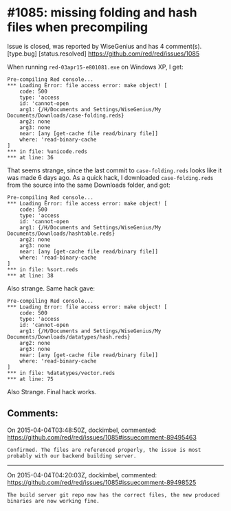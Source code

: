 
#1085: missing folding and hash files when precompiling
================================================================================
Issue is closed, was reported by WiseGenius and has 4 comment(s).
[type.bug] [status.resolved]
<https://github.com/red/red/issues/1085>

When running `red-03apr15-e801081.exe` on Windows XP, I get:

```
Pre-compiling Red console...
*** Loading Error: file access error: make object! [
    code: 500
    type: 'access
    id: 'cannot-open
    arg1: {/H/Documents and Settings/WiseGenius/My Documents/Downloads/case-folding.reds}
    arg2: none
    arg3: none
    near: [any [get-cache file read/binary file]]
    where: 'read-binary-cache
]
*** in file: %unicode.reds
*** at line: 36
```

That seems strange, since the last commit to `case-folding.reds` looks like it was made 6 days ago.
As a quick hack, I downloaded `case-folding.reds` from the source into the same Downloads folder, and got:

```
Pre-compiling Red console...
*** Loading Error: file access error: make object! [
    code: 500
    type: 'access
    id: 'cannot-open
    arg1: {/H/Documents and Settings/WiseGenius/My Documents/Downloads/hashtable.reds}
    arg2: none
    arg3: none
    near: [any [get-cache file read/binary file]]
    where: 'read-binary-cache
]
*** in file: %sort.reds
*** at line: 38
```

Also strange. Same hack gave:

```
Pre-compiling Red console...
*** Loading Error: file access error: make object! [
    code: 500
    type: 'access
    id: 'cannot-open
    arg1: {/H/Documents and Settings/WiseGenius/My Documents/Downloads/datatypes/hash.reds}
    arg2: none
    arg3: none
    near: [any [get-cache file read/binary file]]
    where: 'read-binary-cache
]
*** in file: %datatypes/vector.reds
*** at line: 75
```

Also Strange. Final hack works.



Comments:
--------------------------------------------------------------------------------

On 2015-04-04T03:48:50Z, dockimbel, commented:
<https://github.com/red/red/issues/1085#issuecomment-89495463>

    Confirmed. The files are referenced properly, the issue is most probably with our backend building server.

--------------------------------------------------------------------------------

On 2015-04-04T04:20:03Z, dockimbel, commented:
<https://github.com/red/red/issues/1085#issuecomment-89498525>

    The build server git repo now has the correct files, the new produced binaries are now working fine.

